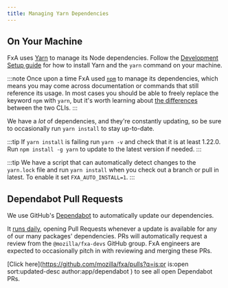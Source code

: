 ```yaml
---
title: Managing Yarn Dependencies
---
```


## On Your Machine

FxA uses [Yarn](https://yarnpkg.com/) to manage its Node dependencies. Follow the [Development Setup guide](./development-setup) for how to install Yarn and the `yarn` command on your machine.

:::note
Once upon a time FxA used [`npm`](https://docs.npmjs.com/cli/v7/commands/npm) to manage its dependencies, which means you may come across documentation or commands that still reference its usage. In most cases you should be able to freely replace the keyword `npm` with `yarn`, but it's worth learning about [the differences](https://www.sitepoint.com/yarn-vs-npm/#comparingnpmandyarncommands) between the two CLIs.
:::

We have a _lot_ of dependencies, and they're constantly updating, so be sure to occasionally run `yarn install` to stay up-to-date.

:::tip
If `yarn install` is failing run `yarn -v` and check that it is at least 1.22.0. Run `npm install -g yarn` to update to the latest version if needed.
:::

:::tip
We have a script that can automatically detect changes to the `yarn.lock` file and run `yarn install` when you check out a branch or pull in latest. To enable it set `FXA_AUTO_INSTALL=1`.
:::

## Dependabot Pull Requests

We use GitHub's [Dependabot](https://docs.github.com/en/code-security/supply-chain-security/keeping-your-dependencies-updated-automatically/about-dependabot-version-updates) to automatically update our dependencies.

It [runs daily](https://github.com/mozilla/fxa/blob/main/.github/dependabot.yml), opening Pull Requests whenever a update is available for any of our many packages' dependencies. PRs will automatically request a review from the `@mozilla/fxa-devs` GitHub group. FxA engineers are expected to occasionally pitch in with reviewing and merging these PRs.

[Click here](https://github.com/mozilla/fxa/pulls?q=is:pr is:open sort:updated-desc author:app/dependabot ) to see all open Dependabot PRs.

